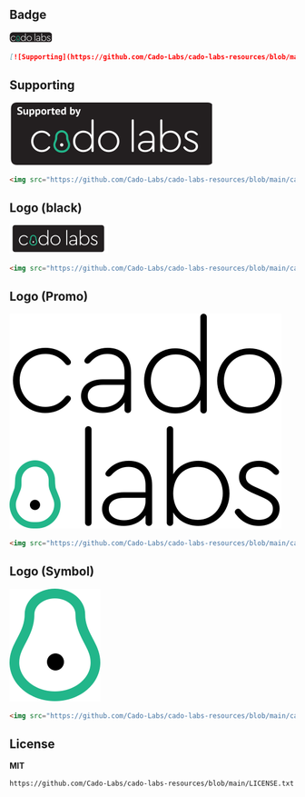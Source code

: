 ## Badge

<img src="cado_labs_badge.png" alt="Supported by Cado Labs" />

```markdown
[![Supporting](https://github.com/Cado-Labs/cado-labs-resources/blob/main/cado_labs_badge.png)](https://github.com/Cado-Labs/)
```

## Supporting

<img src="cado_labs_supporting.svg" alt="Supported by Cado Labs" />

```html
<img src="https://github.com/Cado-Labs/cado-labs-resources/blob/main/cado_labs_supporting.svg" alt="Supported by Cado Labs" />
```

## Logo (black)

<img src="cado_labs_logo.png" alt="Supported by Cado Labs" />

```html
<img src="https://github.com/Cado-Labs/cado-labs-resources/blob/main/cado_labs_logo.png" alt="Supported by Cado Labs" />
```

## Logo (Promo)

<img src="cado_labs_promo_logo_white.svg" alt="Supported by Cado Labs" />

```html
<img src="https://github.com/Cado-Labs/cado-labs-resources/blob/main/cado_labs_promo_logo_white.png" alt="Supported by Cado Labs" />
```

## Logo (Symbol)

<img src="cado_labs_logo_white.svg" alt="Supported by Cado Labs" />

```html
<img src="https://github.com/Cado-Labs/cado-labs-resources/blob/main/cado_labs_logo_white.png" alt="Supported by Cado Labs" />
```

## License

**MIT**

```
https://github.com/Cado-Labs/cado-labs-resources/blob/main/LICENSE.txt
```
